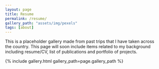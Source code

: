 ```yaml
---
layout: page
title: Resume
permalink: /resume/
gallery_path: "assets/img/pexels"
tags: [about]
---
```


This is a placeholder gallery made from past trips that I have taken across the country.  This page will soon include items related to my background including resume/CV, list of publications and portfolio of projects.


{% include gallery.html gallery_path=page.gallery_path %}
